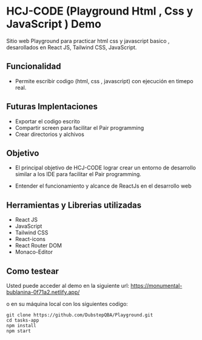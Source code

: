 # HCJ-CODE (Playground Html , Css y JavaScript ) Demo

Sitio web Playground para practicar html css y javascript basico , desarollados en React JS, Tailwind CSS, JavaScript.

## Funcionalidad

- Permite escribir codigo (html, css , javascript) con ejecución en timepo real.

## Futuras Implentaciones

- Exportar el codigo escrito
- Compartir screen para facilitar el Pair programming
- Crear directorios y alchivos

## Objetivo

- El principal objetivo de HCJ-CODE lograr crear un entorno de desarrollo similar a los IDE para facilitar el Pair programming.

- Entender el funcionamiento y alcance de ReactJs en el desarrollo web

## Herramientas y Librerias utilizadas

- React JS
- JavaScript
- Tailwind CSS
- React-icons
- React Router DOM
- Monaco-Editor

## Como testear

Usted puede acceder al demo en la siguiente url: https://monumental-bublanina-0f71a2.netlify.app/

o en su máquina local con los siguientes codigo:

```
git clone https://github.com/DubstepQBA/Playground.git
cd tasks-app
npm install
npm start
```

